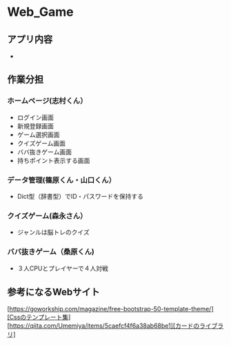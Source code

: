 # Web_Game
## アプリ内容
-

## 作業分担
### ホームページ(志村くん）
- ログイン画面
- 新規登録画面
 - ゲーム選択画面
  - クイズゲーム画面
  - ババ抜きゲーム画面
  - 持ちポイント表示する画面  
### データ管理(篠原くん・山口くん）
- Dict型（辞書型）でID・パスワードを保持する
### クイズゲーム(森永さん）
- ジャンルは脳トレのクイズ
### ババ抜きゲーム（桑原くん)
- ３人CPUとプレイヤーで４人対戦　

## 参考になるWebサイト
[https://goworkship.com/magazine/free-bootstrap-50-template-theme/][Cssのテンプレート集]
[https://qiita.com/Umemiya/items/5caefcf4f6a38ab68be1][カードのライブラリ]


